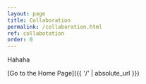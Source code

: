 ```yaml
---
layout: page
title: Collaboration
permalink: /collaboration.html
ref: collabotation
order: 0
---
```


Hahaha


[Go to the Home Page]({{ '/' | absolute_url }})
